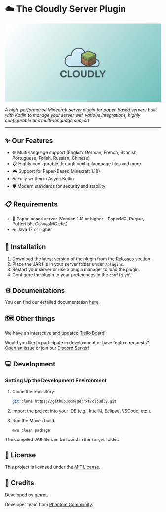 # ☁️ The Cloudly Server Plugin

![Cloudly Banner](https://github.com/Gerrxt07/cloudly/blob/master/content/Cloudly_PreviewBanner.png)

*A high-performance Minecraft server plugin for paper-based servers built with Kotlin to manage your server with various integrations, highly configurable and multi-language support.*

---

## ✨ Our Features

- 🌐 Multi-language support (English, German, French, Spanish, Portuguese, Polish, Russian, Chinese)
- 📋 Highly configurable through config, language files and more
- 🎮 Support for Paper-Based Minecraft 1.18+ 
- ☕ Fully written in Async Kotlin
- 🛡️ Modern standards for security and stability

## 📋 Requirements

- 📄 Paper-based server (Version 1.18 or higher - PaperMC, Purpur, Pufferfish, CanvasMC etc.)
- ☕ Java 17 or higher

## 🚀 Installation

1. Download the latest version of the plugin from the [Releases](https://github.com/gerrxt07/cloudly/releases) section.
2. Place the JAR file in your server folder under `/plugins`.
3. Restart your server or use a plugin manager to load the plugin.
4. Configure the plugin to your preferences in the `config.yml`.

## ⚙️ Documentations

You can find our detailed documentation [here]().

## 🗺️ Other things

We have an interactive and updated [Trello Board](https://trello.com/b/GMKCYKXv/cloudly)!

Would you like to participate in development or have feature requests? [Open an Issue](https://github.com/gerrxt07/cloudly/issues) or join our [Discord Server](https://phantomcommunity.de/discord)!

## 💻 Development

### Setting Up the Development Environment

1. Clone the repository:

   ```bash
   git clone https://github.com/gerrxt/cloudly.git
   ```

2. Import the project into your IDE (e.g., IntelliJ, Eclipse, VSCode, etc.).

3. Run the Maven build:

   ```bash
   mvn clean package
   ```

The compiled JAR file can be found in the `target` folder.

## 📜 License

This project is licensed under the [MIT License](LICENSE).

## 👏 Credits

Developed by [gerrxt](https://github.com/gerrxt07).

Developer team from [Phantom Community](https://phantomcommunity.de).
